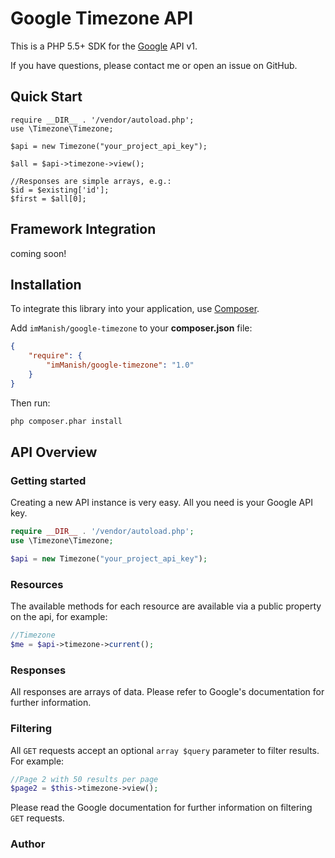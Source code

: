 # Google Timezone API

This is a PHP 5.5+ SDK for the [Google](https://www.google.com) API v1.

If you have questions, please contact me or open an issue on GitHub.

## Quick Start
```phpg
require __DIR__ . '/vendor/autoload.php';
use \Timezone\Timezone;

$api = new Timezone("your_project_api_key");

$all = $api->timezone->view();

//Responses are simple arrays, e.g.:
$id = $existing['id'];
$first = $all[0];

```

## Framework Integration
coming soon!

## Installation

To integrate this library into your application, use [Composer](https://getcomposer.org).

Add `imManish/google-timezone` to your **composer.json** file:

```json
{
    "require": {
        "imManish/google-timezone": "1.0"
    }
}
```

Then run:

```bash
php composer.phar install
```

## API Overview



### Getting started

Creating a new API instance is very easy. All you need is your Google
API key.

```php
require __DIR__ . '/vendor/autoload.php';
use \Timezone\Timezone;

$api = new Timezone("your_project_api_key");
```

### Resources

The available methods for each resource are available via a public
property on the api, for example:

```php
//Timezone 
$me = $api->timezone->current();
```

### Responses

All responses are arrays of data. Please refer to Google's documentation
for further information.

### Filtering

All `GET` requests accept an optional `array $query` parameter to filter
results. For example:

```php
//Page 2 with 50 results per page
$page2 = $this->timezone->view();
```

Please read the Google documentation for further information on
filtering `GET` requests.

### Author

